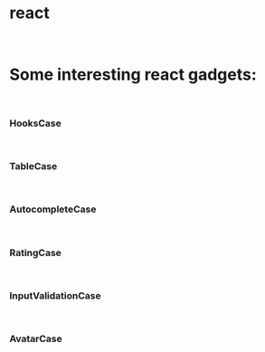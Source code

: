 <h1>react</h1><br>

<h1>Some interesting react gadgets:</h1><br>

<h3>HooksCase</h3><br>
<h3>TableCase</h3><br>
<h3>AutocompleteCase</h3><br>
<h3>RatingCase</h3><br>
<h3>InputValidationCase</h3><br>
<h3>AvatarCase</h3><br>
